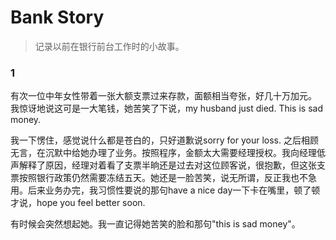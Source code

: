 # Bank Story

>记录以前在银行前台工作时的小故事。

### 1
有次一位中年女性带着一张大额支票过来存款，面额相当夸张，好几十万加元。
我惊讶地说这可是一大笔钱，她苦笑了下说，my husband just died. This is sad money.

我一下愣住，感觉说什么都是苍白的，只好道歉说sorry for your loss. 之后相顾无言，在沉默中给她办理了业务。按照程序，金额太大需要经理授权。我向经理低声解释了原因，经理对着看了支票半晌还是过去对这位顾客说，很抱歉，但这张支票按照银行政策仍然需要冻结五天。她还是一脸苦笑，说无所谓，反正我也不急用。后来业务办完，我习惯性要说的那句have a nice day一下卡在嘴里，顿了顿才说，hope you feel better soon.

有时候会突然想起她。我一直记得她苦笑的脸和那句"this is sad money"。

